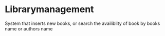 # Librarymanagement
System that inserts new books, or search the availiblity of book by books name or authors name
